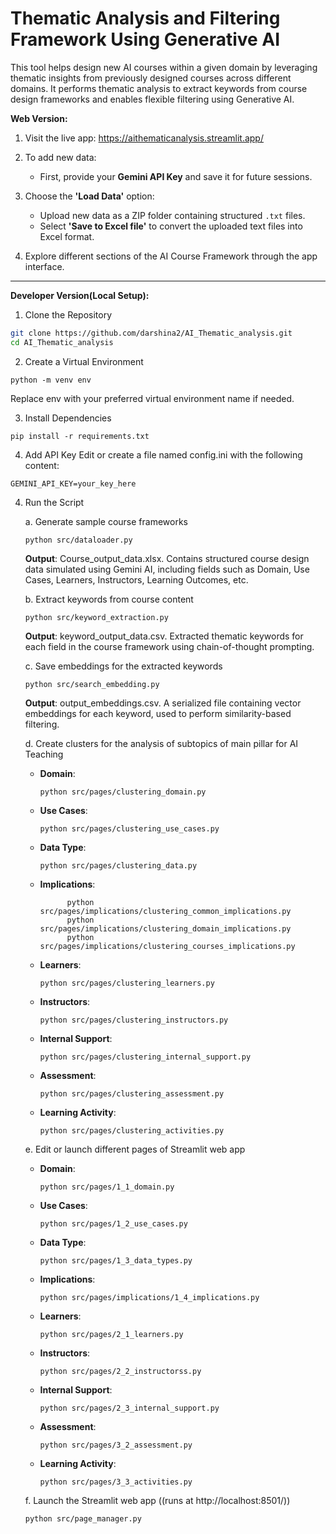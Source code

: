 # Thematic Analysis and Filtering Framework Using Generative AI 

This tool helps design new AI courses within a given domain by leveraging thematic insights from previously designed courses across different domains. It performs thematic analysis to extract keywords from course design frameworks and enables flexible filtering using Generative AI.



**Web Version:**

1. Visit the live app: https://aithematicanalysis.streamlit.app/
   
2. To add new data:
   - First, provide your **Gemini API Key** and save it for future sessions.

3. Choose the **'Load Data'** option:
   -  Upload new data as a ZIP folder containing structured `.txt` files.
   -  Select **'Save to Excel file'** to convert the uploaded text files into Excel format.

4. Explore different sections of the AI Course Framework through the app interface.
---

**Developer Version(Local Setup):**

1. Clone the Repository
```bash
git clone https://github.com/darshina2/AI_Thematic_analysis.git
cd AI_Thematic_analysis
```
2. Create a Virtual Environment
```
python -m venv env
```
  Replace env with your preferred virtual environment name if needed. 

3. Install Dependencies
```
pip install -r requirements.txt
```
4. Add API Key
   Edit or create a file named config.ini with the following content:
```
GEMINI_API_KEY=your_key_here
```
4. Run the Script
   
   a. Generate sample course frameworks
   ```
   python src/dataloader.py
   ```
   **Output**: Course_output_data.xlsx.
   Contains structured course design data simulated using Gemini AI, including fields such as Domain, Use Cases, Learners, Instructors, Learning Outcomes, etc.

   b. Extract keywords from course content
   ```
   python src/keyword_extraction.py
   ```
   **Output**: keyword_output_data.csv.
   Extracted thematic keywords for each field in the course framework using chain-of-thought prompting.

   c. Save embeddings for the extracted keywords 
   ```
   python src/search_embedding.py
   ```
   **Output**: output_embeddings.csv.
   A serialized file containing vector embeddings for each keyword, used to perform similarity-based filtering.

   d. Create clusters for the analysis of subtopics of main pillar for AI Teaching
      
      - **Domain**:
        ```
        python src/pages/clustering_domain.py
        ```
      - **Use Cases**:
         ```
        python src/pages/clustering_use_cases.py
         ```
      - **Data Type**:
        ```
        python src/pages/clustering_data.py
        ```
      - **Implications**:
        ```
              python src/pages/implications/clustering_common_implications.py
              python src/pages/implications/clustering_domain_implications.py
              python src/pages/implications/clustering_courses_implications.py
        ```
      - **Learners**:
         ```
        python src/pages/clustering_learners.py
         ```
      - **Instructors**:
        ```
        python src/pages/clustering_instructors.py
        ```
      - **Internal Support**:
        ```
        python src/pages/clustering_internal_support.py
        ```
      - **Assessment**:
        ```
        python src/pages/clustering_assessment.py
        ```
      - **Learning Activity**:
        ```
        python src/pages/clustering_activities.py
        ```
   e. Edit or launch different pages of Streamlit web app
      - **Domain**:
        ```
        python src/pages/1_1_domain.py
        ```
      - **Use Cases**:
         ```
        python src/pages/1_2_use_cases.py
         ```
      - **Data Type**:
        ```
        python src/pages/1_3_data_types.py
        ```
      - **Implications**:
        ```
        python src/pages/implications/1_4_implications.py
        ```
      - **Learners**:
         ```
        python src/pages/2_1_learners.py
         ```
      - **Instructors**:
        ```
        python src/pages/2_2_instructorss.py
        ```
      - **Internal Support**:
        ```
        python src/pages/2_3_internal_support.py
        ```
      - **Assessment**:
        ```
        python src/pages/3_2_assessment.py
        ```
      - **Learning Activity**:
        ```
        python src/pages/3_3_activities.py
        ```
   
   f. Launch the Streamlit web app ((runs at http://localhost:8501/))
   ```
   python src/page_manager.py
   ```
   
